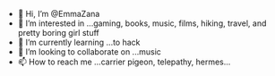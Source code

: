 - 👋 Hi, I’m @EmmaZana
- 👀 I’m interested in ...gaming, books, music, films, hiking, travel, and pretty boring girl stuff
- 🌱 I’m currently learning ...to hack 
- 💞️ I’m looking to collaborate on ...music
- 📫 How to reach me ...carrier pigeon, telepathy, hermes...

<!---
EmmaZana/EmmaZana is a ✨ special ✨ repository because its `README.md` (this file) appears on your GitHub profile.
You can click the Preview link to take a look at your changes.
--->
